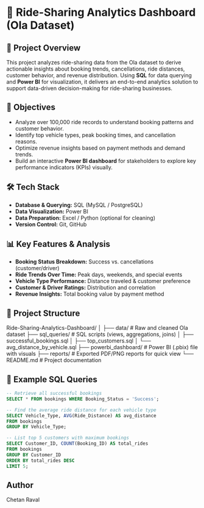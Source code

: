# 🚖 Ride-Sharing Analytics Dashboard (Ola Dataset)

## 📌 Project Overview
This project analyzes ride-sharing data from the Ola dataset to derive actionable insights about booking trends, cancellations, ride distances, customer behavior, and revenue distribution. Using **SQL** for data querying and **Power BI** for visualization, it delivers an end-to-end analytics solution to support data-driven decision-making for ride-sharing businesses.

## 🎯 Objectives
- Analyze over 100,000 ride records to understand booking patterns and customer behavior.
- Identify top vehicle types, peak booking times, and cancellation reasons.
- Optimize revenue insights based on payment methods and demand trends.
- Build an interactive **Power BI dashboard** for stakeholders to explore key performance indicators (KPIs) visually.

## 🛠️ Tech Stack
- **Database & Querying:** SQL (MySQL / PostgreSQL)
- **Data Visualization:** Power BI
- **Data Preparation:** Excel / Python (optional for cleaning)
- **Version Control:** Git, GitHub

## 📊 Key Features & Analysis
- **Booking Status Breakdown:** Success vs. cancellations (customer/driver)
- **Ride Trends Over Time:** Peak days, weekends, and special events
- **Vehicle Type Performance:** Distance traveled & customer preference
- **Customer & Driver Ratings:** Distribution and correlation
- **Revenue Insights:** Total booking value by payment method

## 📂 Project Structure
Ride-Sharing-Analytics-Dashboard/
│
├── data/                    # Raw and cleaned Ola dataset
├── sql_queries/             # SQL scripts (views, aggregations, joins)
│   ├── successful_bookings.sql
│   ├── top_customers.sql
│   └── avg_distance_by_vehicle.sql
├── powerbi_dashboard/       # Power BI (.pbix) file with visuals
├── reports/                 # Exported PDF/PNG reports for quick view
└── README.md                # Project documentation


## 📌 Example SQL Queries
```sql
-- Retrieve all successful bookings
SELECT * FROM bookings WHERE Booking_Status = 'Success';

-- Find the average ride distance for each vehicle type
SELECT Vehicle_Type, AVG(Ride_Distance) AS avg_distance
FROM bookings
GROUP BY Vehicle_Type;

-- List top 5 customers with maximum bookings
SELECT Customer_ID, COUNT(Booking_ID) AS total_rides
FROM bookings
GROUP BY Customer_ID
ORDER BY total_rides DESC
LIMIT 5;
```
## Author
Chetan Raval
